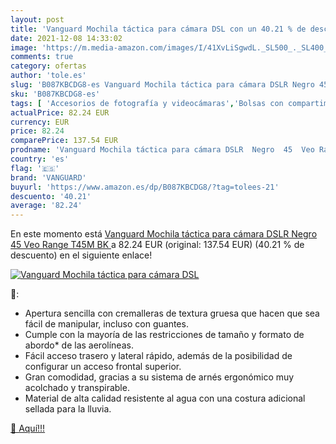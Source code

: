 ```yaml
---
layout: post
title: 'Vanguard Mochila táctica para cámara DSL con un 40.21 % de descuento'
date: 2021-12-08 14:33:02
image: 'https://m.media-amazon.com/images/I/41XvLiSgwdL._SL500_._SL400_.jpg'
comments: true
category: ofertas
author: 'tole.es'
slug: 'B087KBCDG8-es Vanguard Mochila táctica para cámara DSLR Negro 45 Veo...'
sku: 'B087KBCDG8-es'
tags: [ 'Accesorios de fotografía y videocámaras','Bolsas con compartimentos para cámaras y videocámaras','Bolsas y fundas para cámaras compactas','Bolsas y fundas para cámaras digitales','Bolsas y fundas para cámaras,  videocámaras y prismáticos','Electrónica','Fotografía y videocámaras','mochila','vanguard', ]
actualPrice: 82.24 EUR
currency: EUR
price: 82.24
comparePrice: 137.54 EUR
prodname: 'Vanguard Mochila táctica para cámara DSLR  Negro  45  Veo Range T45M BK '
country: 'es'
flag: '🇪🇸'
brand: 'VANGUARD'
buyurl: 'https://www.amazon.es/dp/B087KBCDG8/?tag=tolees-21'
descuento: '40.21'
average: '82.24'
---
```


En este momento está [Vanguard Mochila táctica para cámara DSLR  Negro  45  Veo Range T45M BK ](https://www.amazon.es/dp/B087KBCDG8/?tag=tolees-21) a 82.24 EUR (original: 137.54 EUR) (40.21 %  de descuento) en el siguiente enlace!

[![Vanguard Mochila táctica para cámara DSL](https://m.media-amazon.com/images/I/41XvLiSgwdL._SL500_._SL400_.jpg)](https://www.amazon.es/dp/B087KBCDG8/?tag=tolees-21)

🔎:

- Apertura sencilla con cremalleras de textura gruesa que hacen que sea fácil de manipular, incluso con guantes.
- Cumple con la mayoría de las restricciones de tamaño y formato de abordo* de las aerolíneas.
- Fácil acceso trasero y lateral rápido, además de la posibilidad de configurar un acceso frontal superior.
- Gran comodidad, gracias a su sistema de arnés ergonómico muy acolchado y transpirable.
- Material de alta calidad resistente al agua con una costura adicional sellada para la lluvia.

[🛒 Aquí!!!](https://www.amazon.es/dp/B087KBCDG8/?tag=tolees-21)
